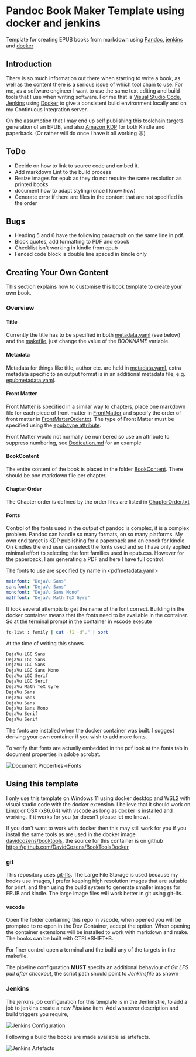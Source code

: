 # Pandoc Book Maker Template using docker and jenkins

Template for creating EPUB books from markdown using [Pandoc](https://pandoc.org/), [jenkins](https://www.jenkins.io/) and [docker](https://www.docker.com/)

## Introduction

There is so much information out there when starting to write a book, as well as the content there is a serious issue of which tool chain to use.  For me, as a software engineer I want to use the same text editing and build tools that I use when writing software. For me that is [Visual Studio Code](https://code.visualstudio.com/), [Jenkins](https://www.jenkins.io/) using [Docker](https://hub.docker.com/) to give a consistent build environment locally and on my Continuous Integration server.

On the assumption that I may end up self publishing this toolchain targets generation of an EPUB, and also [Amazon KDP](https://kdp.amazon.com/) for both Kindle and paperback.  (Or rather will do once I have it all working :laughing:)

## ToDo

* Decide on how to link to source code and embed it.
* Add markdown Lint to the build process
* Resize images for epub as they do not require the same resolution as printed books
* document how to adapt styling (once I know how)
* Generate error if there are files in the content that are not specified in the order

## Bugs

* Heading 5 and 6 have the following paragraph on the same line in pdf.
* Block quotes, add formatting to PDF and ebook
* Checklist isn't working in kindle from epub
* Fenced code block is double line spaced in kindle only


## Creating Your Own Content

This section explains how to customise this book template to create your own book.

### Overview

#### Title

Currently the title has to be specified in both [metadata.yaml](metadata.yaml) (see below) and the [makefile](makefile), just change the value of the *BOOKNAME* variable.

#### Metadata

Metadata for things like title, author etc. are held in [metadata.yaml](metadata.yaml), extra metadata specific to an output format is in an additional metadata file, e.g. [epubmetadata.yaml](epubmetadata.yaml).

#### Front Matter

Front Matter is specified in a similar way to chapters, place one markdown file for each piece of front matter in [FrontMatter](FrontMatter) and specify the order of front matter in [FrontMatterOrder.txt](FrontMatterOrder.txt). The type of Front Matter must be specified using the [epub:type attribute](https://pandoc.org/MANUAL.html#the-epubtype-attribute).

Front Matter would not normally be numbered so use an attribute to suppress numbering, see [Dedication.md](Dedication.md) for an example

#### BookContent

The entire content of the book is placed in the folder [BookContent](BookContent). There should be one markdown file per chapter.

#### Chapter Order

The Chapter order is defined by the order files are listed in [ChapterOrder.txt](ChapterOrder.txt)

#### Fonts

Control of the fonts used in the output of pandoc is complex, it is a complex problem. Pandoc can handle so many formats, on so many platforms. My own end target is KDP publishing for a paperback and an ebook for kindle. On kindles the end user can select the fonts used and so I have only applied minimal effort to selecting the font families used in epub.css. However for the paperback, I am generating a PDF and here I have full control.

The fonts to use are specified by name in <pdfmetadata.yaml>

```yaml
mainfont: "DejaVu Sans"
sansfont: "DejaVu Sans"
monofont: "DejaVu Sans Mono"
mathfont: "DejaVu Math TeX Gyre"
```

It took several attempts to get the name of the font correct. Building in the docker container means that the fonts need to be available in the container. So at the terminal prompt in the container in vscode execute

```bash
fc-list : family | cut -f1 -d"," | sort
```

At the time of writing this shows

```bash
DejaVu LGC Sans
DejaVu LGC Sans
DejaVu LGC Sans
DejaVu LGC Sans Mono
DejaVu LGC Serif
DejaVu LGC Serif
DejaVu Math TeX Gyre
DejaVu Sans
DejaVu Sans
DejaVu Sans
DejaVu Sans Mono
DejaVu Serif
DejaVu Serif
```

The fonts are installed when the docker container was built. I suggest deriving your own container if you wish to add more fonts.

To verify that fonts are actually embedded in the pdf look at the fonts tab in document properties in adobe acrobat.

![Document Properties->Fonts](ReadmeImages/pdf-font-properties.jpg)

## Using this template

I only use this template on Windows 11 using docker desktop and WSL2 with visual studio code with the docker extension. I believe that it should work on Linux or OSX (x86_64) with vscode as long as docker is installed and working. If it works for you (or doesn't please let me know).

If you don't want to work with docker then this may still work for you if you install the same tools as are used in the docker image [davidcozens/booktools](https://hub.docker.com/r/davidcozens/booktools), the source for this container is on github <https://github.com/DavidCozens/BookToolsDocker>

### git

This repository uses [git-lfs](https://git-lfs.github.com/). The Large File Storage is used because my books use images, I  prefer keeping high resolution images that are suitable for print, and then using the build system to generate smaller images for EPUB and kindle. The large image files will work better in git using git-lfs.

#### vscode

Open the folder containing this repo in vscode, when opened you will be prompted to re-open in the Dev Container, accept the option. When opening the container extensions will be installed to work with markdown and make. The books can be built with CTRL+SHIFT+B.

For finer control open a terminal and the build any of the targets in the makefile.

The pipeline configuration **MUST** specify an additional behaviour of *Git LFS pull after checkout*, the script path should point to *Jenkinsfile* as shown

### Jenkins

The jenkins job configuration for this template is in the Jenkinsfile, to add a job to jenkins create a new *Pipeline* item. Add whatever description and build triggers you require,

![Jenkins Configuration](ReadmeImages/Jenkins.jpg)

Following a build the books are made available as artefacts.

![Jenkins Artefacts](ReadmeImages/Artefacts.jpg)
